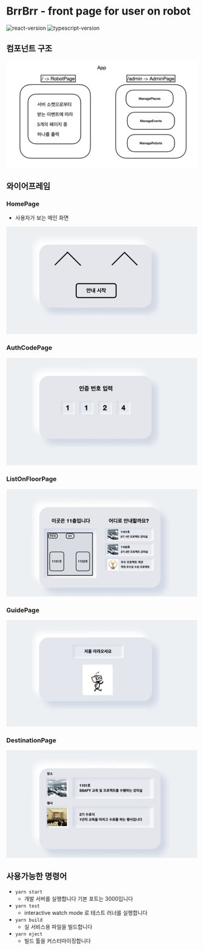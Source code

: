 # BrrBrr - front page for user on robot

![react-version](https://img.shields.io/badge/react-16.13.1-blue)
![typescript-version](https://img.shields.io/badge/typescript-3.9.3-blue)

## 컴포넌트 구조

![컴포넌트 구조](./images/structure.png)

## 와이어프레임

### HomePage

- 사용자가 보는 메인 화면

![WelcomePage](./images/welcome.jpeg)

### AuthCodePage

![AuthCodePage](./images/auth.jpeg)

### ListOnFloorPage

![ListOnFloorPage](./images/list.jpeg)

### GuidePage

![GuidePage](./images/guide.png)

### DestinationPage

![DestinationPage](./images/destination.jpeg)

## 사용가능한 명령어

- `yarn start`
  - 개발 서버를 실행합니다 기본 포트는 3000입니다
- `yarn test`
  - interactive watch mode 로 테스트 러너를 실행합니다
- `yarn build`
  - 실 서비스용 파일을 빌드합니다
- `yarn eject`
  - 빌드 툴을 커스터마이징합니다
